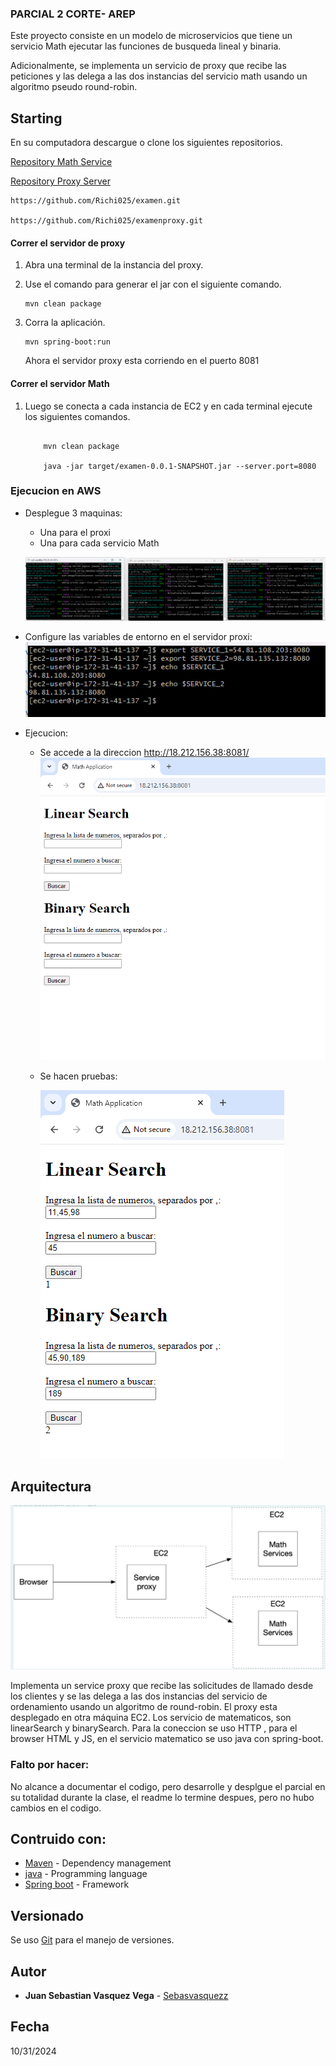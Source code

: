 ### PARCIAL 2 CORTE- AREP

Este proyecto consiste en un modelo de microservicios que tiene un servicio Math  ejecutar las funciones de busqueda lineal y binaria. 

Adicionalmente, se implementa un servicio de proxy que recibe las peticiones y las delega a las dos instancias del servicio math usando un algoritmo pseudo round-robin.


## Starting

En su computadora descargue o clone los siguientes repositorios.

[Repository Math Service](https://github.com/Richi025/examen.git) 

[Repository Proxy Server](https://github.com/Richi025/examenproxy.git) 


```
https://github.com/Richi025/examen.git 

https://github.com/Richi025/examenproxy.git 
```

#### Correr el servidor de proxy 

1. Abra una terminal de la instancia del proxy.

2. Use el comando para generar el jar con el siguiente comando.
    ```
    mvn clean package
    ```

3. Corra la aplicación.

    ```
    mvn spring-boot:run

    ```
    Ahora el servidor proxy esta corriendo en el puerto 8081 


#### Correr el servidor Math
1. Luego se conecta a cada instancia de EC2 y en cada terminal ejecute los siguientes comandos.

    ```

        mvn clean package

        java -jar target/examen-0.0.1-SNAPSHOT.jar --server.port=8080
    ```

### Ejecucion en AWS
 * Desplegue 3 maquinas:
    - Una para el proxi
    - Una para cada servicio Math 

    ![alt text](images/image-2.png)
 * Configure las variables de entorno en el servidor proxi:
    ![alt text](images/image-1.png)
* Ejecucion:
    - Se accede a la direccion http://18.212.156.38:8081/
    ![alt text](images/image-3.png)

    - Se hacen pruebas:

        ![alt text](image.png)

  

## Arquitectura

![Diagrama de arquitectura](images/image.png)

Implementa un service proxy que recibe las solicitudes de llamado desde los clientes  y se las delega a las dos instancias del servicio de ordenamiento usando un algoritmo de round-robin. El proxy  esta desplegado en otra máquina EC2. 
Los servicio de matematicos, son linearSearch y binarySearch. Para la coneccion se uso HTTP , para el browser HTML y JS, en el servicio matematico se uso java con spring-boot.

### Falto por hacer:
No alcance a documentar el codigo, pero desarrolle y desplgue el parcial en su totalidad durante la clase, el readme lo termine despues, pero no hubo cambios en el codigo.

## Contruido con:

* [Maven](https://maven.apache.org/) - Dependency management
* [java](https://www.java.com/es/) - Programming language
* [Spring boot](https://start.spring.io/) - Framework

## Versionado

Se uso [Git](https://github.com/) para el manejo de versiones.

## Autor

* **Juan Sebastian Vasquez Vega** - [Sebasvasquezz](https://github.com/Sebasvasquezz)

## Fecha

10/31/2024